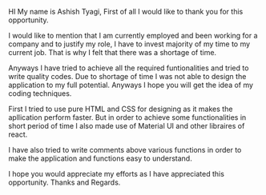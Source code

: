 HI My name is Ashish Tyagi,
First of all I would like to thank you for this opportunity.

I would like to mention that I am currently employed and been working for a company and to justify my role, I have to invest majority of my time to my current job. That is why I felt that there was a shortage of time.

Anyways I have tried to achieve all the required funtionalities and tried to write quality codes. Due to shortage of time I was not able to design the application to my full potential.
Anyways I hope you will get the idea of my coding techniques.

First I tried to use pure HTML and CSS for designing as it makes the apllication perform faster. But in order to achieve some functionalities in short period of time I also made use of Material UI and other libraires of react.

I have also tried to write comments above various functions in order to make the application and functions easy to understand.

I hope you would appreciate my efforts as I have appreciated this opportunity.
Thanks and Regards.